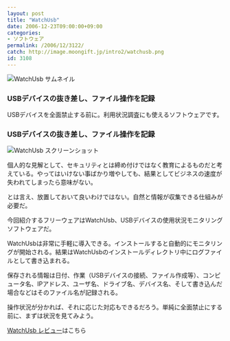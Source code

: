 ```yaml
---
layout: post
title: "WatchUsb"
date: 2006-12-23T09:00:00+09:00
categories:
- ソフトウェア
permalink: /2006/12/3122/
catch: http://image.moongift.jp/intro2/watchusb.png
id: 3108
---
```

 ![WatchUsb サムネイル](http://image.moongift.jp/intro2/watchusb.t.png "WatchUsb サムネイル")
  

### USBデバイスの抜き差し、ファイル操作を記録
  
USBデバイスを全面禁止する前に。利用状況調査にも使えるソフトウェアです。  
<!--more-->  

### USBデバイスの抜き差し、ファイル操作を記録
  

![WatchUsb スクリーンショット](http://image.moongift.jp/intro2/watchusb.png "WatchUsb スクリーンショット")

  

個人的な見解として、セキュリティとは締め付けではなく教育によるものだと考えている。やってはいけない事ばかり増やしても、結果としてビジネスの速度が失われてしまったら意味がない。

  

とは言え、放置しておいて良いわけではない。自然と情報が収集できる仕組みが必要だ。

  

今回紹介するフリーウェアはWatchUsb、USBデバイスの使用状況モニタリングソフトウェアだ。

  

WatchUsbは非常に手軽に導入できる。インストールすると自動的にモニタリングが開始される。結果はWatchUsbのインストールディレクトリ中にログファイルとして書き込まれる。

  

保存される情報は日付、作業（USBデバイスの接続、ファイル作成等）、コンピュータ名、IPアドレス、ユーザ名、ドライブ名、デバイス名、そして書き込んだ場合などはそのファイル名が記録される。

  

操作状況が分かれば、それに応じた対応もできるだろう。単純に全面禁止にする前に、まずは状況を見てみよう。

  

[WatchUsb レビュー](http://fw.moongift.jp/review/i-3131.html)はこちら

